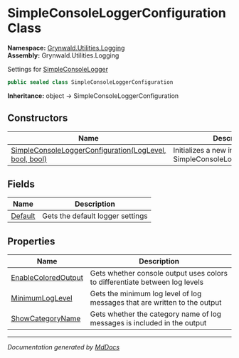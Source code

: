 ﻿<!--  
  <auto-generated>   
    The contents of this file were generated by a tool.  
    Changes to this file may be list if the file is regenerated  
  </auto-generated>   
-->

# SimpleConsoleLoggerConfiguration Class

**Namespace:** [Grynwald.Utilities.Logging](../index.md)  
**Assembly:** Grynwald.Utilities.Logging

Settings for [SimpleConsoleLogger](../SimpleConsoleLogger/index.md)

```csharp
public sealed class SimpleConsoleLoggerConfiguration
```

**Inheritance:** object → SimpleConsoleLoggerConfiguration

## Constructors

| Name                                                                            | Description                                                    |
| ------------------------------------------------------------------------------- | -------------------------------------------------------------- |
| [SimpleConsoleLoggerConfiguration(LogLevel, bool, bool)](constructors/index.md) | Initializes a new instance of SimpleConsoleLoggerConfiguration |

## Fields

| Name                         | Description                      |
| ---------------------------- | -------------------------------- |
| [Default](fields/Default.md) | Gets the default logger settings |

## Properties

| Name                                                     | Description                                                                 |
| -------------------------------------------------------- | --------------------------------------------------------------------------- |
| [EnableColoredOutput](properties/EnableColoredOutput.md) | Gets whether console output uses colors to differentiate between log levels |
| [MinimumLogLevel](properties/MinimumLogLevel.md)         | Gets the minimum log level of log messages that are written to the output   |
| [ShowCategoryName](properties/ShowCategoryName.md)       | Gets whether the category name of log messages is included in the output    |

___

*Documentation generated by [MdDocs](https://github.com/ap0llo/mddocs)*
